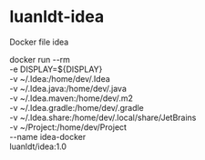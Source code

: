 # luanldt-idea
Docker file idea

docker run --rm \
  -e DISPLAY=${DISPLAY} \
  -v ~/.Idea:/home/dev/.Idea \
  -v ~/.Idea.java:/home/dev/.java \
  -v ~/.Idea.maven:/home/dev/.m2 \
  -v ~/.Idea.gradle:/home/dev/.gradle \
  -v ~/.Idea.share:/home/dev/.local/share/JetBrains \
  -v ~/Project:/home/dev/Project \
  --name idea-docker \
luanldt/idea:1.0

